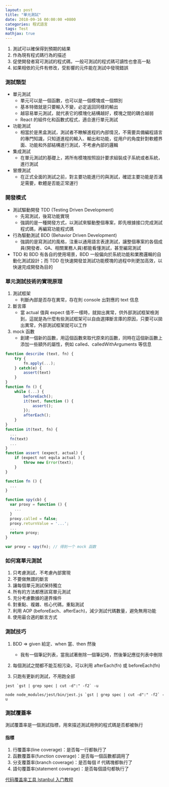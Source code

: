 ```yaml
---
layout: post
title: "單元測試"
date: 2018-09-16 00:00:00 +0800
categories: 程式語言
tags: Test
mathjax: true
---
```


1. 測試可以確保得到預期的結果
2. 作為現有程式碼行為的描述
3. 促使開發者寫可測試的程式碼，一般可測試的程式碼可讀性也會高一點
4. 如果相依的元件有修改，受影響的元件能在測試中發現錯誤

### 測試類型

- 單元測試
  - 單元可以是一個函數，也可以是一個模塊或一個類別
  - 基本特徵就是只要輸入不變，必定返回同樣的輸出
  - 越容易單元測試，就代表它的模塊化結構越好，模塊之間的耦合越弱
  - React 的組件化和函數式程式，適合進行單元測試
- 功能測試
  - 相當於是黑盒測試，測試者不瞭解進程的內部情況，不需要具備編程語言的專門知識，只知道進程的輸入、輸出和功能，從用户的角度針對軟體界面、功能和外部結構進行測試，不考慮內部的邏輯
- 集成測試
  - 在單元測試的基礎上，將所有模塊按照設計要求組裝成子系統或者系統，進行測試
- 冒煙測試
  - 在正式全面的測試之前，對主要功能進行的與測試，確認主要功能是否滿足需要，軟體是否能正常運行

### 開發模式

- 測試驅動開發 TDD (Testing Driven Development)
  - 先寫測試，後寫功能實現
  - 強調的是一種開發方式，以測試來驅動整個專案，即先根據接口完成測試程式碼，再編寫功能程式碼
- 行為驅動測試 BDD (Behavior Driven Development)
  - 強調的是寫測試的風格，注重以通用語言表達測試，讓整個專案的各個成員(開發者、QA、相關業務人員)都能看懂測試，甚至編寫測試
- TDD 和 BDD 有各自的使用場景，BDD 一般偏向於系統功能和業務邏輯的自動化測試設計；而 TDD 在快速開發並測試功能模塊的過程中則更加高效，以快速完成開發為目的

### 單元測試技術的實現原理

1. 測試框架
   - 判斷內部是否存在異常，存在則 console 出對應的 text 信息
2. 斷言庫
   - 當 actual 值與 expect 值不一樣時，就拋出異常，供外部測試框架檢測到，這就是為什麼有些測試框架可以自由選擇斷言庫的原因，只要可以拋出異常，外部測試框架就可以工作
3. mock 函數
   - 創建一個新的函數，用這個函數來取代原來的函數，同時在這個新函數上添加一些額外的屬性，例如 called、calledWithArguments 等信息

```js
function describe (text, fn) {
    try {
        fn.apply(...);
    } catch(e) {
        assert(text)
    }
}
function fn () {
    while (...) {
        beforeEach();
        it(text, function () {
            assert();
        });
        afterEach();
    }
}
function it(text, fn) {
  ...
  fn(text)
  ...
}
function assert (expect, actual) {
    if (expect not equla actual ) {
        throw new Error(text);
    }
}
```

```js
function fn () {
  ...
}

function spy(cb) {
  var proxy = function () {
    ...
  }
  proxy.called = false;
  proxy.returnValue = '...';
  ...
  return proxy;
}

var proxy = spy(fn); // 得到一个 mock 函数
```

### 如何寫單元測試

1. 只考慮測試，不考慮內部實現
2. 不要做無謂的斷言
3. 讓每個單元測試保持獨立
4. 所有的方法都應該寫單元測試
5. 充分考慮數據的邊界條件
6. 對重點、複雜、核心代碼，重點測試
7. 利用 AOP (beforeEach、afterEach)，減少測試代碼數量，避免無用功能
8. 使用最合適的斷言方式

### 測試技巧

1. BDD => given 給定、when 當、then 然後

   - 我有一個筆記列表，當我試著刪除一個筆記時，然後筆記應從列表中刪除

2. 每個測試之間都不能互相污染，可以利用 afterEach(fn) 或 beforeEach(fn)

3. 只跑有更新的測試，不用跑全部

```
jest `gst | grep spec | cut -d":" -f2` -u

node node_modules/jest/bin/jest.js `gst | grep spec | cut -d":" -f2` -u
```

### 測試覆蓋率

測試覆蓋率是一個測試指標，用來描述測試用例的程式碼是否都被執行

#### 指標

1. 行覆蓋率(line coverage)：是否每一行都執行了
2. 函數覆蓋率(function coverage)：是否每一個函數都調用了
3. 分支覆蓋率(branch coverage)：是否每個 if 代碼塊都執行了
4. 語句覆蓋率(statement coverage)：是否每個語句都執行了

[代码覆盖率工具 Istanbul 入门教程](http://www.ruanyifeng.com/blog/2015/06/istanbul.html)
